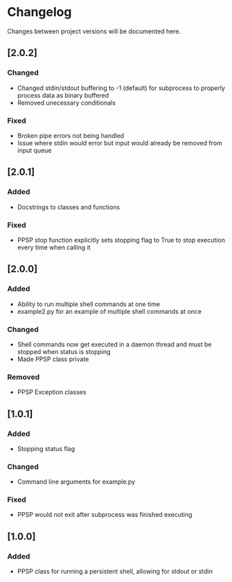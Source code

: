 # Changelog

Changes between project versions will be documented here.


## [2.0.2]
### Changed
- Changed stdin/stdout buffering to -1 (default) for subprocess to properly process data as binary buffered
- Removed unecessary conditionals

### Fixed
- Broken pipe errors not being handled
- Issue where stdin would error but input would already be removed from input queue


## [2.0.1]
### Added
- Docstrings to classes and functions

### Fixed
- PPSP stop function explicitly sets stopping flag to True to stop execution every time when calling it


## [2.0.0]
### Added
- Ability to run multiple shell commands at one time
- example2.py for an example of multiple shell commands at once

### Changed
- Shell commands now get executed in a daemon thread and must be stopped when status is stopping
- Made PPSP class private

### Removed
- PPSP Exception classes


## [1.0.1]
### Added
- Stopping status flag

### Changed 
- Command line arguments for example.py

### Fixed
- PPSP would not exit after subprocess was finished executing


## [1.0.0]
### Added 
- PPSP class for running a persistent shell, allowing for stdout or stdin
